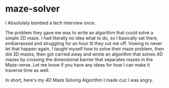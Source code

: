 # maze-solver

I Absolutely bombed a tech interview once. 

The problem they gave me was to write an algorithm that could solve a simple 2D maze. I had literally no idea what to do, so I basically sat there, embarrassed and struggling for an hour til they cut me off. Vowing to never let that happen again, I taught myself how to solve their maze problem, then did 3D mazes, then got carried away and wrote an algorithm that solves 4D mazes by crossing the dimensional barrier that separates mazes in the Maze-verse. Let me know if you have any ideas for how I can make it traverse time as well.

In short, here's my 4D Maze Solving Algorithm I made cuz I was angry.
